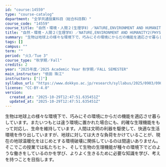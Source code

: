 ```yaml
---
id: "course:14559"
type: "course-catalog"
department: "全学共通授業科目（総合科目群）"
course_code: "14559"
course_title: "自然・環境・人間２(生理学Ⅱ) ／NATURE,ENVIRONMENT AND HUMANITY2(PHYSIOLOGY II)"
title: "自然・環境・人間２(生理学Ⅱ) ／NATURE,ENVIRONMENT AND HUMANITY2(PHYSIOLOGY II)"
summary: "生物は地球上の様々な環境下で、巧みにその環境にからだの機能を適応させ暮らしています。またいつもとは違う環境に置かれた場合にも、的確な生理機能をもって対応し、生命を維持しています。人間は文明の利器を駆使して、快適な生活環境を作り出していますが…"
tags: []
campus: ""
term: ""
period: "火3／Tue 3"
course_type: "秋学期／Fall"
credits: 2
year: "2025年度／2025 Academic Year 秋学期／FALL SEMESTER"
main_instructor: "依田 珠江"
instructors: ["[]"]
syllabus_url: "https://www.dokkyo.ac.jp/research/syllabus/2025/0903/0903_14559_ja_JP.html"
license: "CC-BY-4.0"
version:
  created_at: "2025-10-29T12:47:51.635451Z"
  updated_at: "2025-10-29T12:47:51.635451Z"
---
```

生物は地球上の様々な環境下で、巧みにその環境にからだの機能を適応させ暮らしています。またいつもとは違う環境に置かれた場合にも、的確な生理機能をもって対応し、生命を維持しています。人間は文明の利器を駆使して、快適な生活環境を作り出していますが、地球に対しては大きな負荷をかけていることが、現在の地球温暖化をはじめとする環境破壊に関係しているのは間違いありません。そこでこの授業では私たちヒト、そして生物の生理機能が種々の環境下でどのような働きをしているのかを学び、よりよく生きるために必要な知識を学び、考えを持つことを目指します。
